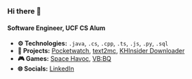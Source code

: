 ### Hi there 👋

#### Software Engineer, UCF CS Alum

* **⚙️ Technologies:** `.java`, `.cs`, `.cpp`, `.ts`, `.js`, `.py`, `.sql`
* **🚀 Projects:** [Pocketwatch](https://github.com/RyanTurner02/pocketwatch), [text2mc](https://github.com/RyanTurner02/text2mc-dataprocessor), [KHInsider Downloader](https://github.com/RyanTurner02/khinsider-downloader)
* **🎮 Games:** [Space Havoc](https://github.com/RyanTurner02/space-havoc), [VB:BQ](https://github.com/RyanTurner02/volcanic-bird-rpg)
* **🌐 Socials:** [LinkedIn](https://www.linkedin.com/in/ryanturner02/)
